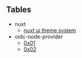 
## Tables
- nuxt
	- [nuxt ui theme system](https://github.com/devcui/notes/blob/main/nuxt/nuxt_ui_theme_system.md)
- oidc-node-provider
	- [0x01](https://github.com/devcui/notes/blob/main/oidc-node-provider/0x01.md)
	- [0x02](https://github.com/devcui/notes/blob/main/oidc-node-provider/0x02.md)

